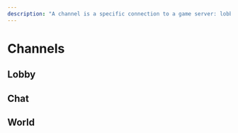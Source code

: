 ```yaml
---
description: "A channel is a specific connection to a game server: lobby, chat and world."
---
```


# Channels

## Lobby

## Chat

## World
